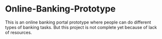 # Online-Banking-Prototype
This is an online banking portal prototype where people can do different types of banking tasks. But this project is not complete yet because of lack of resources.
